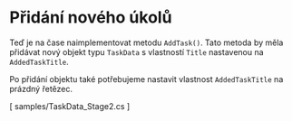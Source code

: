 ﻿Přidání nového úkolů
====================
Teď je na čase naimplementovat metodu `AddTask()`. Tato metoda by měla přidávat nový objekt typu `TaskData`
s vlastností `Title` nastavenou na `AddedTaskTitle`.

Po přidání objektu také potřebujeme nastavit vlastnost `AddedTaskTitle` na prázdný řetězec.

[<CSharpExercise Initial="samples/ToDoListViewModel_Stage5.cs"
                 Final="samples/ToDoListViewModel_Stage6.cs"
                 DisplayName="ToDoListViewModel.cs"
                 ValidatorId="Lesson2Step7Validator">
    <Dependencies>
        <Dependency>samples/TaskData_Stage2.cs</Dependency>
    </Dependencies>
</CSharpExercise>]